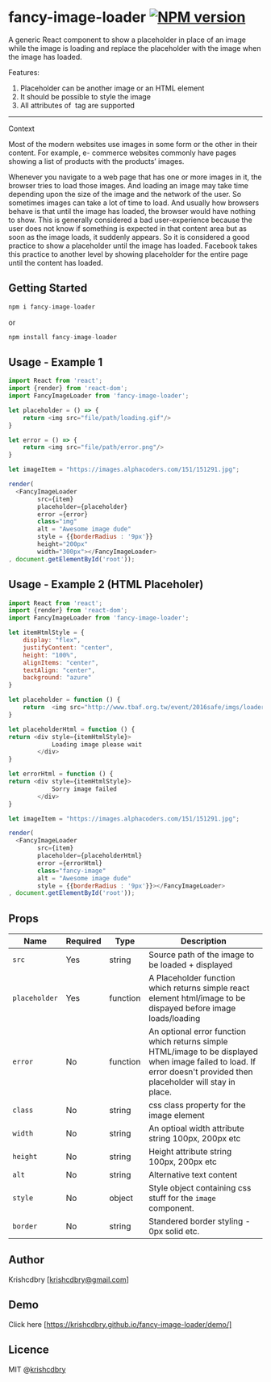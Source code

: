 # fancy-image-loader  [![NPM version](https://img.shields.io/npm/v/fancy-image-loader.svg)](https://www.npmjs.com/package/fancy-image-loader)
A generic React component to show a placeholder in place of an image while the image is loading
and replace the placeholder with the image when the image has loaded.

Features:
1. Placeholder can be another image or an HTML element
2. It should be possible to style the image
3. All attributes of <img> tag are supported

----------------------------------------------------------------------------------------------------

Context

Most of the modern websites use images in some form or the other in their content. For example, e-
commerce websites commonly have pages showing a list of products with the products’ images.

Whenever you navigate to a web page that has one or more images in it, the browser tries to load those
images. And loading an image may take time depending upon the size of the image and the network of the
user. So sometimes images can take a lot of time to load. And usually how browsers behave is that until
the image has loaded, the browser would have nothing to show.
This is generally considered a bad user-experience because the user does not know if something is
expected in that content area but as soon as the image loads, it suddenly appears. So it is considered a
good practice to show a placeholder until the image has loaded. Facebook takes this practice to another
level by showing placeholder for the entire page until the content has loaded.


Getting Started
-----

```javascript
npm i fancy-image-loader 
```

or

```javascript
npm install fancy-image-loader 
```

Usage - Example 1
-----

```javascript
import React from 'react';
import {render} from 'react-dom';
import FancyImageLoader from 'fancy-image-loader';

let placeholder = () => {
    return <img src="file/path/loading.gif"/>
}

let error = () => {
    return <img src="file/path/error.png"/>
}

let imageItem = "https://images.alphacoders.com/151/151291.jpg";

render(
  <FancyImageLoader 
        src={item}
        placeholder={placeholder}
        error ={error}
        class="img"
        alt = "Awesome image dude"
        style = {{borderRadius : '9px'}}
        height="200px"
        width="300px"></FancyImageLoader>
, document.getElementById('root'));

```

Usage - Example 2 (HTML Placeholer)
-----

```javascript
import React from 'react';
import {render} from 'react-dom';
import FancyImageLoader from 'fancy-image-loader';

let itemHtmlStyle = {
    display: "flex",
    justifyContent: "center",
    height: "100%",
    alignItems: "center",
    textAlign: "center",
    background: "azure"
}

let placeholder = function () {
    return  <img src="http://www.tbaf.org.tw/event/2016safe/imgs/loader1.gif" style={itemStyle}/>;
}

let placeholderHtml = function () {
return <div style={itemHtmlStyle}>
            Loading image please wait
        </div>  
}

let errorHtml = function () {
return <div style={itemHtmlStyle}>
            Sorry image failed
        </div>  
}

let imageItem = "https://images.alphacoders.com/151/151291.jpg";

render(
  <FancyImageLoader 
        src={item}
        placeholder={placeholderHtml}
        error ={errorHtml}
        class="fancy-image"
        alt = "Awesome image dude"
        style = {{borderRadius : '9px'}}></FancyImageLoader>
, document.getElementById('root'));

```


Props
-----

Name          | Required | Type     | Description |
--------------|----------|----------|--------------
`src`         | Yes      | string   | Source path of the image to be loaded + displayed   
`placeholder` | Yes      | function | A Placeholder function which returns simple react element html/image to be dispayed before image loads/loading
`error`       | No       | function | An optional error function which returns simple HTML/image to be displayed when image failed to load. If error doesn't provided then placeholder will stay in place.
`class`       | No       | string   | css class property for the image element
`width`       | No       | string   | An optioal width attribute string 100px, 200px etc
`height`      | No       | string   | Height attribute string 100px, 200px etc
`alt`         | No       | string   | Alternative text content
`style`       | No       | object   | Style object containing css stuff for the `image` component.
`border`      | No       | string   | Standered border styling - 0px solid etc.




## Author
Krishcdbry [krishcdbry@gmail.com]

## Demo
Click here [https://krishcdbry.github.io/fancy-image-loader/demo/]

## Licence
MIT @[krishcdbry](krishcdbry.com)
